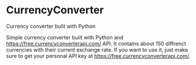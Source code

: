# CurrencyConverter
Currency converter bulit with Python

Simple currency converter built with Python and https://free.currencyconverterapi.com/ API. It contains about 150 diffrenct currencies with their current exchange rate.
If you want to use it, just make sure to get your personal API key at https://free.currencyconverterapi.com/.
